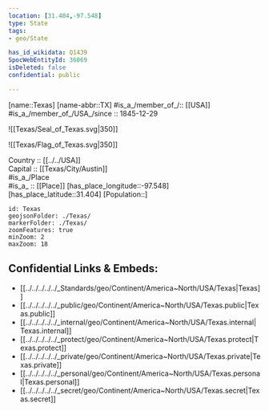 ```yaml
---
location: [31.404,-97.548] 
type: State
tags:
- geo/State

has_id_wikidata: Q1439 
SpocWebEntityId: 36069
isDeleted: false
confidential: public

---
```

[name::Texas] 
[name-abbr::TX] 
#is_a_/member_of_/:: [[USA]]
#is_a_/member_of_/USA_/since :: 1845-12-29  


![[Texas/Seal_of_Texas.svg|350]] 

![[Texas/Flag_of_Texas.svg|350]] 


Country :: [[../../USA]]  
Capital :: [[Texas/City/Austin]]  
#is_a_/Place  
#is_a_ :: [[Place]] 
[has_place_longitude::-97.548] 
[has_place_latitude::31.404] 
[Population::] 



```leaflet
id: Texas
geojsonFolder: ./Texas/
markerFolder: ./Texas/
zoomFeatures: true 
minZoom: 2 
maxZoom: 18
```


## Confidential Links & Embeds: 
- [[../../../../../_Standards/geo/Continent/America~North/USA/Texas|Texas]] 
- [[../../../../../_public/geo/Continent/America~North/USA/Texas.public|Texas.public]] 
- [[../../../../../_internal/geo/Continent/America~North/USA/Texas.internal|Texas.internal]] 
- [[../../../../../_protect/geo/Continent/America~North/USA/Texas.protect|Texas.protect]] 
- [[../../../../../_private/geo/Continent/America~North/USA/Texas.private|Texas.private]] 
- [[../../../../../_personal/geo/Continent/America~North/USA/Texas.personal|Texas.personal]] 
- [[../../../../../_secret/geo/Continent/America~North/USA/Texas.secret|Texas.secret]] 
